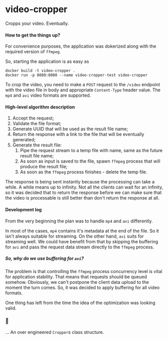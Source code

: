 # video-cropper
Cropps your video. Eventually.

#### How to get the things up?
For convenience purposes, the application was dokerized along with the required version of `ffmpeg`.

So, starting the application is as easy as
```shell
docker build -t video-cropper .
docker run -p 8080:8080 --name video-cropper-test video-cropper
```

To crop the video, you need to make a `POST` request to the `/video` endpoint
with the video file in body and appropriate `Content-Type` header value. 
The `mp4` and `avi` video formats are supported.

#### High-level algorithm description
1. Accept the request;
2. Validate the file format;
3. Generate UUID that will be used as the result file name;
4. Return the response with a link to the file that will be eventually generated;
5. Generate the result file:
    1. Pipe the request stream to a temp file with name, same as the future result file name;
    2. As soon as input is saved to the file, spawn `ffmpeg` process that will produce the result file;
    3. As soon as the `ffmpeg` process finishes - delete the temp file.
    
The response is being sent instantly because the processing can take a while. A while means up to infinity.
Not all the clients can wait for an infinity, so it was decided that to return the response before we can make sure
that the video is processable is still better than don't return the response at all.
    
#### Development log
From the very beginning the plan was to handle `mp4` and `avi` differently. 

In most of the cases, `mp4` contains it's metadata at the end of the file.
So it isn't always suitable for streaming. On the other hand, `avi` suits for streaming well.
We could have benefit from that by skipping the buffering for `avi` and pass 
the request data stream directly to the `ffmpeg` process.

##### So, why do we use buffering for `avi`?
The problem is that controlling the `ffmpeg` process concurrency level is vital for application stability.
That means that requests should be queued somehow. Obviously, we can't postpone the client data upload
to the moment the turn comes. So, it was decided to apply buffering for all video formats.

One thing has left from the time the idea of the optimization was looking valid.

### 🥁

... An over engineered `Cropper`s class structure.
